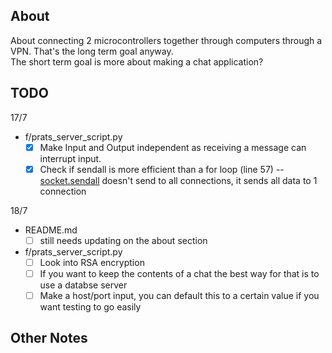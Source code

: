 ## About

About connecting 2 microcontrollers together through computers through a VPN. That's the long term goal anyway.<br>
The short term goal is more about making a chat application?

## TODO

17/7

* f/prats_server_script.py
	* [x] Make Input and Output independent as receiving a message can interrupt input.
	* [x] Check if sendall is more efficient than a for loop (line 57) -- [socket.sendall](https://docs.python.org/3/library/socket.html) doesn't send to all connections, it sends all data to 1 connection

18/7

* README.md
    * [ ] still needs updating on the about section
* f/prats_server_script.py
	* [ ] Look into RSA encryption
	* [ ] If you want to keep the contents of a chat the best way for that is to use a databse server
	* [ ] Make a host/port input, you can default this to a certain value if you want testing to go easily

## Other Notes
